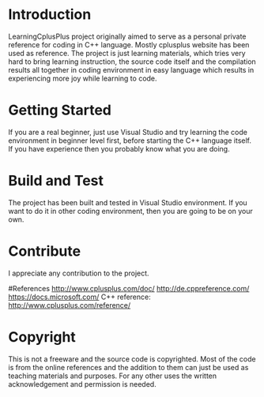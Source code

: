 # Introduction 
LearningCplusPlus project originally aimed to serve as a personal private reference for coding in C++ language.
Mostly cplusplus website has been used as reference.
The project is just learning materials, which tries very hard to bring learning instruction, the source code itself and the compilation results all together in coding environment in easy language which results in experiencing more joy while learning to code.

# Getting Started
If you are a real beginner, just use Visual Studio and try learning the code environment in beginner level first, before starting the C++ language itself.
If you have experience then you probably know what you are doing.

# Build and Test
The project has been built and tested in Visual Studio environment. If you want to do it in other coding environment, then you are going to be on your own.

# Contribute
I appreciate any contribution to the project.

#References
http://www.cplusplus.com/doc/
http://de.cppreference.com/
https://docs.microsoft.com/
C++ reference: http://www.cplusplus.com/reference/

# Copyright
This is not a freeware and the source code is copyrighted. Most of the code is from the online references and the addition to them can just be used as teaching materials and purposes. For any other uses the written acknowledgement and permission is needed.